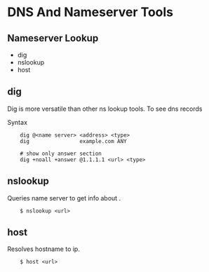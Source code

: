 DNS And Nameserver Tools
========================

## Nameserver Lookup

- dig
- nslookup
- host

## dig

Dig is more versatile than other ns lookup tools. To see dns records

Syntax

```
    dig @<name server> <address> <type>
    dig                example.com ANY

    # show only answer section
    dig +noall +answer @1.1.1.1 <url> <type>
```

## nslookup

Queries name server to get info about <url>.

```
	$ nslookup <url>
```

## host

Resolves hostname to ip.

```
	$ host <url>
```
